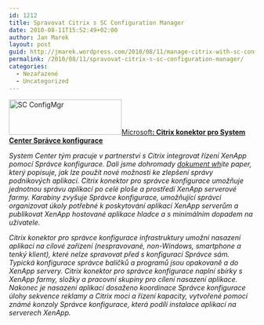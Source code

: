 ```yaml
---
id: 1212
title: Spravovat Citrix s SC Configuration Manager
date: 2010-08-11T15:52:49+02:00
author: Jan Marek
layout: post
guid: http://jmarek.wordpress.com/2010/08/11/manage-citrix-with-sc-configuration-manager
permalink: /2010/08/11/spravovat-citrix-s-sc-configuration-manager/
categories:
  - Nezařazené
  - Uncategorized
---
```

<span style="text-decoration: underline;"><a href="http://janmarek.eu/wp-content/uploads/2010/10/logo-sccm_torned.png"><img class="alignleft size-full wp-image-114" title="logo-sccm_torned.png" src="http://janmarek.eu/wp-content/uploads/2010/10/logo-sccm_torned.png" alt="SC ConfigMgr" width="230" height="72" /></a>Microsoft<strong>: Citrix konektor pro System Center Správce konfigurace</strong></span>

<div>
  <em>System Center tým pracuje v partnerství s Citrix integrovat řízení XenApp pomocí Správce konfigurace. Dali jsme dohromady </em><a href="http://download.microsoft.com/download/9/5/4/954F7927-1FE7-470E-BA9B-A1AFEE142849/Citrix Connector for System Center Configuration Manager.pdf"><em>dokument wh</em></a><em>ite paper, který popisuje, jak lze použít nové možnosti ke zlepšení správy podnikových aplikací. Citrix konektor pro správce konfigurace umožňuje jednotnou správu aplikací po celé ploše a prostředí XenApp serverové farmy. Karabiny zvyšuje Správce konfigurace, umožňující správci organizovat úkoly potřebné k poskytování aplikací XenApp serverům a publikovat XenApp hostované aplikace hladce a s minimálním dopadem na uživatele. </em>
</div>

_Citrix konektor pro správce konfigurace infrastruktury umožní nasazení aplikací na cílové zařízení (nespravované, non-Windows, smartphone a tenký klient), které nelze spravovat před s konfigurací Správce sám. Typická konfigurace správce balíčků a programů jsou opakovaně a do XenApp servery. Citrix konektor pro správce konfigurace naplní sbírky s XenApp farmy, složky a pracovní skupiny pro cílení nasazení aplikace. Nakonec je nasazení aplikací dosaženo koordinace Správce konfigurace úlohy sekvence reklamy a Citrix moci a řízení kapacity, vytvořené pomocí známé konzoly Správce konfigurace, která podílí instalace aplikací na serverech XenApp._
